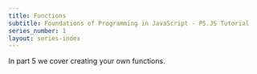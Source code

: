 ```yaml
---
title: Functions
subtitle: Foundations of Programming in JavaScript - P5.JS Tutorial
series_number: 1
layout: series-index
---
```


In part 5 we cover creating your own functions.
